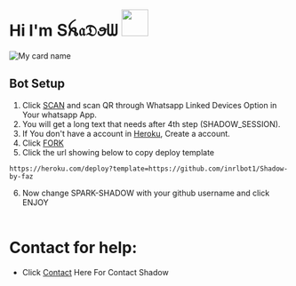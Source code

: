 # Hi I'm Տꫝ𝔞𝔇ꪮᗯ&nbsp;<a href="Hey"><img src="https://raw.githubusercontent.com/SPARK-SHADOW/SPARK-SHADOW/SPARK-SHADOW-OFFICIAL/Tools/Hi.gif" width="48px"></a>

![My card name](https://cardivo.vercel.app/api?name=SHADOW%20-%20BOT&description=Hi,%20Welcome%20To%20My%20Bot%20❤&image=https://i.imgur.com/2dfeu88.jpeg?q=tbn:ANd9GcR7aMC3bf4bg4l_nhYS2Un9FXbFYcB4T83Shjk8xSUZDh_D61LFpzbpeqLW&s=10?v=4&backgroundColor=%23ecf0f1&instagram=_spark_shadow_&github=SPARK-SHADOW&)

## Bot Setup

1. Click [SCAN](https://replit.com/@SPARK-SHADOW/ShadowBot) and scan QR through Whatsapp Linked Devices Option in Your whatsapp App.
2. You will get a long text that needs after 4th step (SHADOW_SESSION).
3. If You don't have a account in [Heroku](https://signup.heroku.com/), Create a account.
4. Click [FORK](https://github.com/SPARK-SHADOW/Shadow-Bot/fork)
5. Click the url showing below to copy deploy template
```
https://heroku.com/deploy?template=https://github.com/inrlbot1/Shadow-by-faz
``` 
6. Now change SPARK-SHADOW with your github username and click ENJOY<br>
   <br>
# Contact for help:
   * Click [Contact](https://wa.me/687878087?text=Need+Help🙂) Here For Contact Shadow
